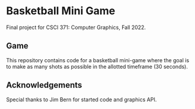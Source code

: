 # Basketball Mini Game

Final project for CSCI 371: Computer Graphics, Fall 2022.

## Game

This repository contains code for a basketball mini-game where the goal is to make as many shots as possible in the allotted timeframe (30 seconds).

## Acknowledgements

Special thanks to Jim Bern for started code and graphics API.
